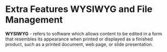 # Extra Features WYSIWYG and File Management


**WYSIWYG** - refers to software which allows content to be edited in a form that resembles its appearance when printed or displayed as a finished product, such as a printed document, web page, or slide presentation.